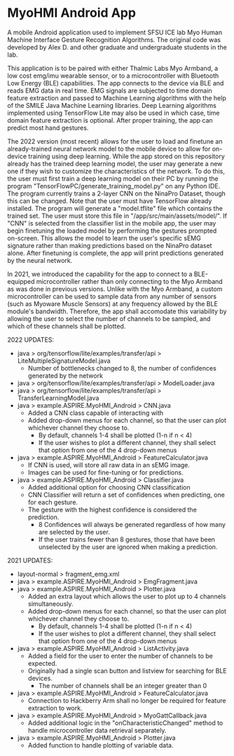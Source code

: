 # MyoHMI Android App
A mobile Android application used to implement SFSU ICE lab Myo Human Machine Interface Gesture Recognition Algorithms. The original code was developed by Alex D. and other graduate and undergraduate students in the lab.

This application is to be paired with either Thalmic Labs Myo Armband, a low cost emg/imu wearable sensor, or to a microcontroller with Bluetooth Low Energy (BLE) capabilities. The app connects to the device via BLE and reads EMG data in real time. EMG signals are subjected to time domain feature extraction and passed to Machine Learning algorithms with the help of the SMILE Java Machine Learning libraries. Deep Learning algorithms implemented using TensorFlow Lite may also be used in which case, time domain feature extraction is optional. After proper training, the app can predict most hand gestures.

The 2022 version (most recent) allows for the user to load and finetune an already-trained neural network model to the mobile device to allow for on-device training using deep learning. While the app stored on this repository already has the trained deep learning model, the user may generate a new one if they wish to customize the characteristics of the network. To do this, the user must first train a deep learning model on their PC by running the program "TensorFlowPC/generate_training_model.py" on any Python IDE. The program currently trains a 2-layer CNN on the NinaPro Dataset, though this can be changed. Note that the user must have TensorFlow already installed. The program will generate a "model.tflite" file which contains the trained set. The user must store this file in "/app/src/main/assets/model/". If "CNN" is selected from the classifier list in the mobile app, the user may begin finetuning the loaded model by performing the gestures prompted on-screen. This allows the model to learn the user's specific sEMG signature rather than making predictions based on the NinaPro dataset alone. After finetuning is complete, the app will print predictions generated by the neural network.

In 2021, we introduced the capability for the app to connect to a BLE-equipped microcontroller rather than only connecting to the Myo Armband as was done in previous versions. Unlike with the Myo Armband, a custom microcontroller can be used to sample data from any number of sensors (such as Myoware Muscle Sensors) at any frequency allowed by the BLE module's bandwidth. Therefore, the app shall accomodate this variability by allowing the user to select the number of channels to be sampled, and which of these channels shall be plotted.

2022 UPDATES:
- java > org/tensorflow/lite/examples/transfer/api > LiteMultipleSignatureModel.java
  - Number of bottlenecks changed to 8, the number of confidences generated by the network
- java > org/tensorflow/lite/examples/transfer/api > ModelLoader.java
- java > org/tensorflow/lite/examples/transfer/api > TransferLearningModel.java
- java > example.ASPIRE.MyoHMI_Android > CNN.java
  - Added a CNN class capable of interacting with 
  - Added drop-down menus for each channel, so that the user can plot whichever channel they choose to.
    - By default, channels 1-4 shall be plotted (1-n if n < 4)
    - If the user wishes to plot a different channel, they shall select that option from one of the 4 drop-down menus
- java > example.ASPIRE.MyoHMI_Android > FeatureCalculator.java
  - If CNN is used, will store all raw data in an sEMG image.
  - Images can be used for fine-tuning or for predictions.
- java > example.ASPIRE.MyoHMI_Android > Classifier.java
  - Added additional option for choosing CNN classification
  - CNN Classifier will return a set of confidences when predicting, one for each gesture.
  - The gesture with the highest confidence is considered the prediction.
    - 8 Confidences will always be generated regardless of how many are selected by the user.
    - If the user trains fewer than 8 gestures, those that have been unselected by the user are ignored when making a prediction.

2021 UPDATES:
- layout-normal > fragment_emg.xml
- java > example.ASPIRE.MyoHMI_Android > EmgFragment.java
- java > example.ASPIRE.MyoHMI_Android > Plotter.java
  - Added an extra layout which allows the user to plot up to 4 channels simultaneously.
  - Added drop-down menus for each channel, so that the user can plot whichever channel they choose to.
    - By default, channels 1-4 shall be plotted (1-n if n < 4)
    - If the user wishes to plot a different channel, they shall select that option from one of the 4 drop-down menus
- java > example.ASPIRE.MyoHMI_Android > ListActivity.java
  - Added a field for the user to enter the number of channels to be expected.
  - Originally had a single scan button and listview for searching for BLE devices.
    - The number of channels shall be an integer greater than 0
- java > example.ASPIRE.MyoHMI_Android > FeatureCalculator.java
  - Connection to Hackberry Arm shall no longer be required for feature extraction to work.
- java > example.ASPIRE.MyoHMI_Android > MyoGattCallback.java
  - Added additional logic in the "onCharacteristicChanged" method to handle microcontroller data retrieval separately.
- java > example.ASPIRE.MyoHMI_Android > Plotter.java
  - Added function to handle plotting of variable data.

